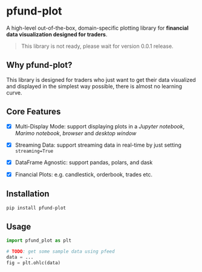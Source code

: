 # pfund-plot

A high-level out-of-the-box, domain-specific plotting library for **financial data visualization designed for traders**.


> This library is not ready, please wait for version 0.0.1 release.


## Why pfund-plot?
This library is designed for traders who just want to get their data visualized and displayed in the simplest way possible, 
there is almost no learning curve.


## Core Features
- [x] Multi-Display Mode: support displaying plots in a *Jupyter notebook*, *Marimo notebook*, *browser* and *desktop window*
- [x] Streaming Data: support streaming data in real-time by just setting `streaming=True`
- [x] DataFrame Agnostic: support pandas, polars, and dask
- [x] Financial Plots: e.g. candlestick, orderbook, trades etc.



## Installation
```bash
pip install pfund-plot
```


## Usage
```python
import pfund_plot as plt

# TODO: get some sample data using pfeed
data = ...
fig = plt.ohlc(data)
```
